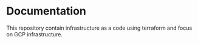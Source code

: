 # Documentation

This repository contain infrastructure as a code using terraform and focus on GCP infrastructure.
